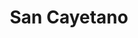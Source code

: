 ---
title: "San Cayetano"
url: /ciudad-autonoma-de-buenos-aires/san-cayetano-marcos-paz/
shop: Bäckerei
---